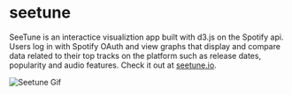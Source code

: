 # seetune
SeeTune is an interactice visualiztion app built with d3.js on the Spotify api. Users log in with Spotify OAuth and view graphs that display and compare data related to their top tracks on the platform such as release dates, popularity and audio features. Check it out at [seetune.io](http://seetune.io).

![Seetune Gif](/seetunedemo.gif)
